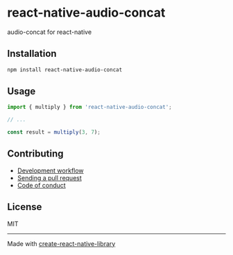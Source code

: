 # react-native-audio-concat

audio-concat for react-native

## Installation


```sh
npm install react-native-audio-concat
```


## Usage


```js
import { multiply } from 'react-native-audio-concat';

// ...

const result = multiply(3, 7);
```


## Contributing

- [Development workflow](CONTRIBUTING.md#development-workflow)
- [Sending a pull request](CONTRIBUTING.md#sending-a-pull-request)
- [Code of conduct](CODE_OF_CONDUCT.md)

## License

MIT

---

Made with [create-react-native-library](https://github.com/callstack/react-native-builder-bob)
